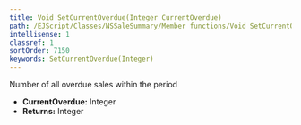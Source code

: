 ```yaml
---
title: Void SetCurrentOverdue(Integer CurrentOverdue)
path: /EJScript/Classes/NSSaleSummary/Member functions/Void SetCurrentOverdue(Integer p_0)
intellisense: 1
classref: 1
sortOrder: 7150
keywords: SetCurrentOverdue(Integer)
---
```



Number of all overdue sales within the period



* **CurrentOverdue:** Integer
* **Returns:** Integer


